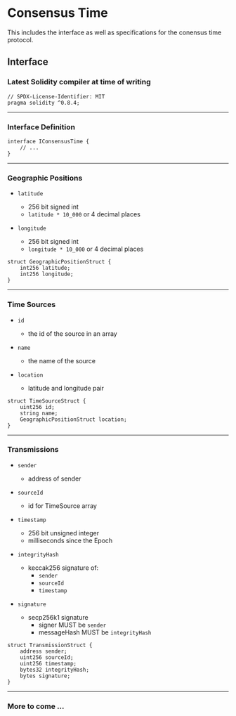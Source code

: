 # Consensus Time

This includes the interface as well as specifications for the conensus time protocol.

## Interface

### Latest Solidity compiler at time of writing
```solidity
// SPDX-License-Identifier: MIT
pragma solidity ^0.8.4;
```

---

### Interface Definition
```solidity
interface IConsensusTime {
    // ...
}
```

---

### Geographic Positions

- `latitude`
    - 256 bit signed int
    - `latitude * 10_000` or 4 decimal places

- `longitude`
    - 256 bit signed int
    - `longitude * 10_000` or 4 decimal places

```solidity
struct GeographicPositionStruct {
    int256 latitude;
    int256 longitude;
}
```

---

### Time Sources

- `id`
    - the id of the source in an array

- `name`
    - the name of the source

- `location`
    - latitude and longitude pair

```solidity
struct TimeSourceStruct {
    uint256 id;
    string name;
    GeographicPositionStruct location;
}
```

---

### Transmissions

- `sender`
    - address of sender

- `sourceId`
    - id for TimeSource array

- `timestamp`
    - 256 bit unsigned integer
    - milliseconds since the Epoch

- `integrityHash`
    - keccak256 signature of:
        - `sender`
        - `sourceId`
        - `timestamp`

- `signature`
    - secp256k1 signature
        - signer MUST be `sender`
        - messageHash MUST be `integrityHash`

```solidity
struct TransmissionStruct {
    address sender;
    uint256 sourceId;
    uint256 timestamp;
    bytes32 integrityHash;
    bytes signature;
}
```

---

### More to come ...